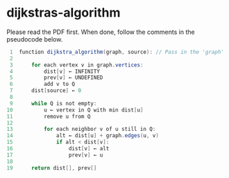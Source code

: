 # dijkstras-algorithm

Please read the PDF first. When done, follow the comments in the pseudocode below.

```java
 1  function dijkstra_algorithm(graph, source): // Pass in the 'graph' (with vertices and edges) and choose the 'source' node
 2      
 3      for each vertex v in graph.vertices:
 4          dist[v] ← INFINITY
 5          prev[v] ← UNDEFINED
 6          add v to Q
 7      dist[source] ← 0
 8      
 9      while Q is not empty:
10          u ← vertex in Q with min dist[u]
11          remove u from Q
12          
13          for each neighbor v of u still in Q:
14              alt ← dist[u] + graph.edges(u, v)
15              if alt < dist[v]:
16                  dist[v] ← alt
17                  prev[v] ← u
18
19      return dist[], prev[]
```
